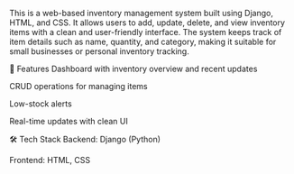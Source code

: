 This is a web-based inventory management system built using Django, HTML, and CSS. It allows users to add, update, delete, and view inventory items with a clean and user-friendly interface. The system keeps track of item details such as name, quantity, and category, making it suitable for small businesses or personal inventory tracking.


🔧 Features
Dashboard with inventory overview and recent updates

CRUD operations for managing items

Low-stock alerts

Real-time updates with clean UI


🛠️ Tech Stack
Backend: Django (Python)

Frontend: HTML, CSS

